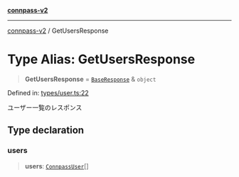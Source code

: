 [**connpass-v2**](../README.md)

***

[connpass-v2](../globals.md) / GetUsersResponse

# Type Alias: GetUsersResponse

> **GetUsersResponse** = [`BaseResponse`](BaseResponse.md) & `object`

Defined in: [types/user.ts:22](https://github.com/ryohidaka/node-connpass/blob/de28db452011c09c14da82f297b63bc8ba518499/src/types/user.ts#L22)

ユーザー一覧のレスポンス

## Type declaration

### users

> **users**: [`ConnpassUser`](ConnpassUser.md)[]
